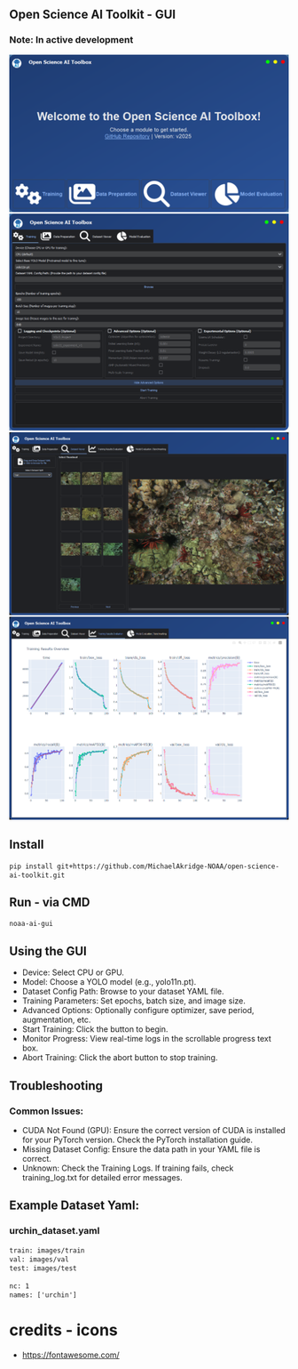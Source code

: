 ## Open Science AI Toolkit - GUI
### Note: In active development
![app](../docs/screenshot03.png)
![app](../docs/screenshot04.png)
![app](../docs/screenshot05.png)
![app](../docs/screenshot06.png)
## Install
```
pip install git+https://github.com/MichaelAkridge-NOAA/open-science-ai-toolkit.git
```
## Run - via CMD
```
noaa-ai-gui
```
## Using the GUI
- Device: Select CPU or GPU.
- Model: Choose a YOLO model (e.g., yolo11n.pt).
- Dataset Config Path: Browse to your dataset YAML file.
- Training Parameters: Set epochs, batch size, and image size.
- Advanced Options: Optionally configure optimizer, save period, augmentation, etc.
- Start Training: Click the button to begin.
- Monitor Progress: View real-time logs in the scrollable progress text box.
- Abort Training: Click the abort button to stop training.

## Troubleshooting
### Common Issues:
- CUDA Not Found (GPU): Ensure the correct version of CUDA is installed for your PyTorch version. Check the PyTorch installation guide.
- Missing Dataset Config: Ensure the data path in your YAML file is correct.
- Unknown: Check the Training Logs. If training fails, check training_log.txt for detailed error messages.

## Example Dataset Yaml: 
### urchin_dataset.yaml
```
train: images/train
val: images/val
test: images/test

nc: 1
names: ['urchin']
```

# credits - icons
- https://fontawesome.com/
